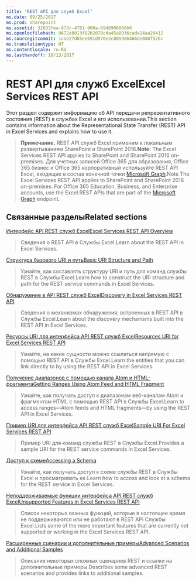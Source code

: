 ```yaml
---
title: "REST API для служб Excel"
ms.date: 09/25/2017
ms.prod: sharepoint
ms.assetid: 32033fea-873c-4781-900a-6946906066b0
ms.openlocfilehash: 9672a0013f82b2878cda45a8936cade24aa29412
ms.sourcegitcommit: 1cae27d85ee691d976e2c085986466de088f526c
ms.translationtype: HT
ms.contentlocale: ru-RU
ms.lasthandoff: 10/13/2017
---
```

# <a name="excel-services-rest-api"></a><span data-ttu-id="5c45c-102">REST API для служб Excel</span><span class="sxs-lookup"><span data-stu-id="5c45c-102">Excel Services REST API</span></span>

<span data-ttu-id="5c45c-103">Этот раздел содержит информацию об API передачи репрезентативного состояния (REST) в службах Excel и его использовании.</span><span class="sxs-lookup"><span data-stu-id="5c45c-103">This section contains information about the Representational State Transfer (REST) API in Excel Services and explains how to use it.</span></span>
  
    
    


> <span data-ttu-id="5c45c-104">**Примечание.** REST API служб Excel применим к локальным развертываниям SharePoint и SharePoint 2016.</span><span class="sxs-lookup"><span data-stu-id="5c45c-104">**Note:** The Excel Services REST API applies to SharePoint and SharePoint 2016 on-premises.</span></span> <span data-ttu-id="5c45c-105">Для учетных записей Office 365 для образования, Office 365 бизнес и Office 365 корпоративный используйте REST API Excel, входящие в состав конечной точки [Microsoft Graph](http://graph.microsoft.io/en-us/docs/api-reference/v1.0/resources/excel
> ).</span><span class="sxs-lookup"><span data-stu-id="5c45c-105">Note The Excel Services REST API applies to SharePoint and SharePoint 2016 on-premises. For Office 365 Education, Business, and Enterprise accounts, use the Excel REST APIs that are part of the  [Microsoft Graph](http://graph.microsoft.io/en-us/docs/api-reference/v1.0/resources/excel
) endpoint.</span></span>
  
    
    


## <a name="related-sections"></a><span data-ttu-id="5c45c-106">Связанные разделы</span><span class="sxs-lookup"><span data-stu-id="5c45c-106">Related sections</span></span>


 [<span data-ttu-id="5c45c-107">Интерфейс API REST служб Excel</span><span class="sxs-lookup"><span data-stu-id="5c45c-107">Excel Services REST API Overview</span></span>](excel-services-rest-api-overview.md)
  
    
    
> <span data-ttu-id="5c45c-108">Сведения о REST API в Службы Excel.</span><span class="sxs-lookup"><span data-stu-id="5c45c-108">Learn about the REST API in Excel Services.</span></span>
    
  
 [<span data-ttu-id="5c45c-109">Структура базового URI и путь</span><span class="sxs-lookup"><span data-stu-id="5c45c-109">Basic URI Structure and Path</span></span>](basic-uri-structure-and-path.md)
  
    
    
> <span data-ttu-id="5c45c-110">Узнайте, как составлять структуру URI и путь для команд службы REST в Службы Excel.</span><span class="sxs-lookup"><span data-stu-id="5c45c-110">Learn how to construct the URI structure and path for the REST service commands in Excel Services.</span></span>
    
  
 [<span data-ttu-id="5c45c-111">Обнаружение в API REST служб Excel</span><span class="sxs-lookup"><span data-stu-id="5c45c-111">Discovery in Excel Services REST API</span></span>](discovery-in-excel-services-rest-api.md)
  
    
    
> <span data-ttu-id="5c45c-112">Сведения о механизмах обнаружения, встроенных в REST API в Службы Excel.</span><span class="sxs-lookup"><span data-stu-id="5c45c-112">Learn about the discovery mechanisms built into the REST API in Excel Services.</span></span>
    
  
 [<span data-ttu-id="5c45c-113">Ресурсы URI для интерфейса API REST служб Excel</span><span class="sxs-lookup"><span data-stu-id="5c45c-113">Resources URI for Excel Services REST API</span></span>](resources-uri-for-excel-services-rest-api.md)
  
    
    
> <span data-ttu-id="5c45c-114">Узнайте, на какие сущности можно ссылаться напрямую с помощью REST API в Службы Excel.</span><span class="sxs-lookup"><span data-stu-id="5c45c-114">Learn the entities that you can link directly to by using the REST API in Excel Services.</span></span>
    
  
 [<span data-ttu-id="5c45c-115">Получение диапазонов с помощью канала Atom и HTML-фрагмента</span><span class="sxs-lookup"><span data-stu-id="5c45c-115">Getting Ranges Using Atom Feed and HTML Fragment</span></span>](getting-ranges-using-atom-feed-and-html-fragment.md)
  
    
    
> <span data-ttu-id="5c45c-116">Узнайте, как получать доступ к диапазонам  веб-каналам Atom и фрагментам HTML  с помощью REST API в Службы Excel.</span><span class="sxs-lookup"><span data-stu-id="5c45c-116">Learn to access ranges—Atom feeds and HTML fragments—by using the REST API in Excel Services.</span></span>
    
  
 [<span data-ttu-id="5c45c-117">Пример URI для интерфейса API REST служб Excel</span><span class="sxs-lookup"><span data-stu-id="5c45c-117">Sample URI For Excel Services REST API</span></span>](sample-uri-for-excel-services-rest-api.md)
  
    
    
> <span data-ttu-id="5c45c-118">Пример URI для команд службы REST в Службы Excel.</span><span class="sxs-lookup"><span data-stu-id="5c45c-118">Provides a sample URI for the REST service commands in Excel Services.</span></span>
    
  
 [<span data-ttu-id="5c45c-119">Доступ к схеме</span><span class="sxs-lookup"><span data-stu-id="5c45c-119">Accessing a Schema</span></span>](accessing-a-schema.md)
  
    
    
> <span data-ttu-id="5c45c-120">Узнайте, как получать доступ к схеме службы REST в Службы Excel и просматривать ее.</span><span class="sxs-lookup"><span data-stu-id="5c45c-120">Learn how to access and look at a schema for the REST service in Excel Services.</span></span>
    
  
 [<span data-ttu-id="5c45c-121">Неподдерживаемые функции интерфейса API REST служб Excel</span><span class="sxs-lookup"><span data-stu-id="5c45c-121">Unsupported Features in Excel Services REST API</span></span>](unsupported-features-in-excel-services-rest-api.md)
  
    
    
> <span data-ttu-id="5c45c-122">Список некоторых важных функций, которые в настоящее время не поддерживаются или не работают в REST API Службы Excel.</span><span class="sxs-lookup"><span data-stu-id="5c45c-122">Lists some of the more important features that are currently not supported or working in the Excel Services REST API.</span></span>
    
  
 [<span data-ttu-id="5c45c-123">Расширенные сценарии и дополнительные примеры</span><span class="sxs-lookup"><span data-stu-id="5c45c-123">Advanced Scenarios and Additional Samples</span></span>](advanced-scenarios-and-additional-samples.md)
  
    
    
> <span data-ttu-id="5c45c-124">Описание некоторых сложных сценариев REST и ссылки на дополнительные примеры.</span><span class="sxs-lookup"><span data-stu-id="5c45c-124">Describes some advanced REST scenarios and provides links to additional samples.</span></span>
    
  

